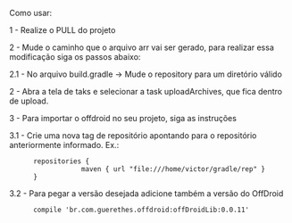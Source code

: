 Como usar:

1 - Realize o PULL do projeto

2 - Mude o caminho que o arquivo arr vai ser gerado, para realizar essa modificação siga os passos abaixo:

  2.1 - No arquivo build.gradle -> Mude o repository para um diretório válido

2 - Abra a tela de taks e selecionar a task uploadArchives, que fica dentro de upload.

3 - Para importar o offdroid no seu projeto, siga as instruções

  3.1 - Crie uma nova tag de repositório apontando para o repositório anteriormente informado.
  Ex.:
  
        
          repositories {    
                      maven { url "file:///home/victor/gradle/rep" }
          }
        
  3.2 - Para pegar a versão desejada adicione também a versão do OffDroid
  
          compile 'br.com.guerethes.offdroid:offDroidLib:0.0.11'
